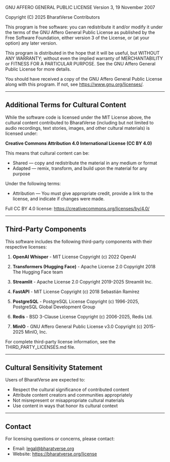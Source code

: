 GNU AFFERO GENERAL PUBLIC LICENSE
Version 3, 19 November 2007

Copyright (C) 2025 BharatVerse Contributors

This program is free software: you can redistribute it and/or modify
it under the terms of the GNU Affero General Public License as published
by the Free Software Foundation, either version 3 of the License, or
(at your option) any later version.

This program is distributed in the hope that it will be useful,
but WITHOUT ANY WARRANTY; without even the implied warranty of
MERCHANTABILITY or FITNESS FOR A PARTICULAR PURPOSE.  See the
GNU Affero General Public License for more details.

You should have received a copy of the GNU Affero General Public License
along with this program.  If not, see <https://www.gnu.org/licenses/>.

---

## Additional Terms for Cultural Content

While the software code is licensed under the MIT License above, the cultural
content contributed to BharatVerse (including but not limited to audio recordings,
text stories, images, and other cultural materials) is licensed under:

**Creative Commons Attribution 4.0 International License (CC BY 4.0)**

This means that cultural content can be:
- Shared — copy and redistribute the material in any medium or format
- Adapted — remix, transform, and build upon the material for any purpose

Under the following terms:
- Attribution — You must give appropriate credit, provide a link to the license,
  and indicate if changes were made.

Full CC BY 4.0 license: https://creativecommons.org/licenses/by/4.0/

---

## Third-Party Components

This software includes the following third-party components with their respective licenses:

1. **OpenAI Whisper** - MIT License
   Copyright (c) 2022 OpenAI

2. **Transformers (Hugging Face)** - Apache License 2.0
   Copyright 2018 The Hugging Face team

3. **Streamlit** - Apache License 2.0
   Copyright 2019-2025 Streamlit Inc.

4. **FastAPI** - MIT License
   Copyright (c) 2018 Sebastián Ramírez

5. **PostgreSQL** - PostgreSQL License
   Copyright (c) 1996-2025, PostgreSQL Global Development Group

6. **Redis** - BSD 3-Clause License
   Copyright (c) 2006-2025, Redis Ltd.

7. **MinIO** - GNU Affero General Public License v3.0
   Copyright (c) 2015-2025 MinIO, Inc.

For complete third-party license information, see the THIRD_PARTY_LICENSES.md file.

---

## Cultural Sensitivity Statement

Users of BharatVerse are expected to:
- Respect the cultural significance of contributed content
- Attribute content creators and communities appropriately
- Not misrepresent or misappropriate cultural materials
- Use content in ways that honor its cultural context

---

## Contact

For licensing questions or concerns, please contact:
- Email: legal@bharatverse.org
- Website: https://bharatverse.org/license

